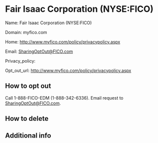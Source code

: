 
# Fair Isaac Corporation (NYSE:FICO)

Name: Fair Isaac Corporation (NYSE:FICO)

Domain: myfico.com

Home: http://www.myfico.com/policy/privacypolicy.aspx

Email: SharingOptOut@FICO.com

Privacy_policy: 

Opt_out_url: http://www.myfico.com/policy/privacypolicy.aspx



## How to opt out

Call 1-888-FICO-EDM (1-888-342-6336). Email request to SharingOptOut@FICO.com.

## How to delete



## Additional info





